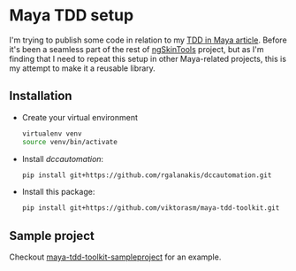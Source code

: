 # Maya TDD setup

I'm trying to publish some code in relation to my [TDD in Maya article](http://viktorasm.github.io/tdd/maya/2015/01/01/automated-testing-maya-plugin-development.html). Before it's been a seamless part of the rest of [ngSkinTools](http://www.ngskintools.com) project, but as I'm finding that I need to repeat this setup in other Maya-related projects, this is my attempt to make it a reusable library.

## Installation

* Create your virtual environment

	```bash	
	virtualenv venv
	source venv/bin/activate
	```

* Install *dccautomation*: 

	```bash
	pip install git+https://github.com/rgalanakis/dccautomation.git
	```    
* Install this package:

	```bash
	pip install git+https://github.com/viktorasm/maya-tdd-toolkit.git
	```

## Sample project

Checkout [maya-tdd-toolkit-sampleproject](https://github.com/viktorasm/maya-tdd-toolkit-sampleproject) for an example.
